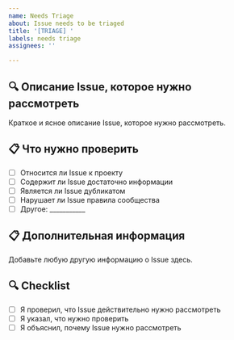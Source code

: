 ```yaml
---
name: Needs Triage
about: Issue needs to be triaged
title: '[TRIAGE] '
labels: needs triage
assignees: ''

---
```


## 🔍 Описание Issue, которое нужно рассмотреть
Краткое и ясное описание Issue, которое нужно рассмотреть.

## 📋 Что нужно проверить
- [ ] Относится ли Issue к проекту
- [ ] Содержит ли Issue достаточно информации
- [ ] Является ли Issue дубликатом
- [ ] Нарушает ли Issue правила сообщества
- [ ] Другое: ___________

## 📋 Дополнительная информация
Добавьте любую другую информацию о Issue здесь.

## 🔍 Checklist
- [ ] Я проверил, что Issue действительно нужно рассмотреть
- [ ] Я указал, что нужно проверить
- [ ] Я объяснил, почему Issue нужно рассмотреть
